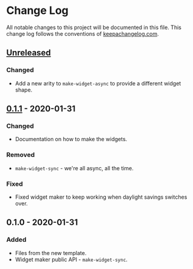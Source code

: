 # Change Log
All notable changes to this project will be documented in this file. This change log follows the conventions of [keepachangelog.com](http://keepachangelog.com/).

## [Unreleased]
### Changed
- Add a new arity to `make-widget-async` to provide a different widget shape.

## [0.1.1] - 2020-01-31
### Changed
- Documentation on how to make the widgets.

### Removed
- `make-widget-sync` - we're all async, all the time.

### Fixed
- Fixed widget maker to keep working when daylight savings switches over.

## 0.1.0 - 2020-01-31
### Added
- Files from the new template.
- Widget maker public API - `make-widget-sync`.

[Unreleased]: https://github.com/your-name/packt-clj.chapter-5-tests/compare/0.1.1...HEAD
[0.1.1]: https://github.com/your-name/packt-clj.chapter-5-tests/compare/0.1.0...0.1.1
